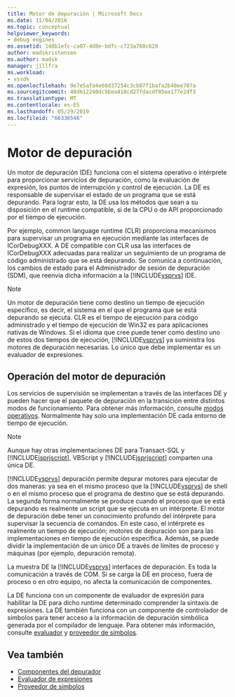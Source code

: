 ```yaml
---
title: Motor de depuración | Microsoft Docs
ms.date: 11/04/2016
ms.topic: conceptual
helpviewer_keywords:
- debug engines
ms.assetid: 148b1efc-ca07-4d8e-bdfc-c723a760c620
author: madskristensen
ms.author: madsk
manager: jillfra
ms.workload:
- vssdk
ms.openlocfilehash: 9e7e5afa4e68d37254c3cb07f1bafa2b48ee787a
ms.sourcegitcommit: 40d612240dc5bea418cd27fdacdf85ea177e2df3
ms.translationtype: MT
ms.contentlocale: es-ES
ms.lasthandoff: 05/29/2019
ms.locfileid: "66336546"
---
```

# <a name="debug-engine"></a>Motor de depuración
Un motor de depuración (DE) funciona con el sistema operativo o intérprete para proporcionar servicios de depuración, como la evaluación de expresión, los puntos de interrupción y control de ejecución. La DE es responsable de supervisar el estado de un programa que se está depurando. Para lograr esto, la DE usa los métodos que sean a su disposición en el runtime compatible, si de la CPU o de API proporcionado por el tiempo de ejecución.

 Por ejemplo, common language runtime (CLR) proporciona mecanismos para supervisar un programa en ejecución mediante las interfaces de ICorDebugXXX. A DE compatible con CLR usa las interfaces de ICorDebugXXX adecuadas para realizar un seguimiento de un programa de código administrado que se está depurando. Se comunica a continuación, los cambios de estado para el Administrador de sesión de depuración (SDM), que reenvía dicha información a la [!INCLUDE[vsprvs](../../code-quality/includes/vsprvs_md.md)] IDE.

> [!NOTE]
> Un motor de depuración tiene como destino un tiempo de ejecución específico, es decir, el sistema en el que el programa que se está depurando se ejecuta. CLR es el tiempo de ejecución para código administrado y el tiempo de ejecución de Win32 es para aplicaciones nativas de Windows. Si el idioma que cree puede tener como destino uno de estos dos tiempos de ejecución, [!INCLUDE[vsprvs](../../code-quality/includes/vsprvs_md.md)] ya suministra los motores de depuración necesarias. Lo único que debe implementar es un evaluador de expresiones.

## <a name="debug-engine-operation"></a>Operación del motor de depuración
 Los servicios de supervisión se implementan a través de las interfaces DE y pueden hacer que el paquete de depuración en la transición entre distintos modos de funcionamiento. Para obtener más información, consulte [modos operativos](../../extensibility/debugger/operational-modes.md). Normalmente hay solo una implementación DE cada entorno de tiempo de ejecución.

> [!NOTE]
> Aunque hay otras implementaciones DE para Transact-SQL y [!INCLUDE[jsprjscript](../../debugger/debug-interface-access/includes/jsprjscript_md.md)], VBScript y [!INCLUDE[jsprjscript](../../debugger/debug-interface-access/includes/jsprjscript_md.md)] comparten una única DE.

 [!INCLUDE[vsprvs](../../code-quality/includes/vsprvs_md.md)] depuración permite depurar motores para ejecutar de dos maneras: ya sea en el mismo proceso que la [!INCLUDE[vsprvs](../../code-quality/includes/vsprvs_md.md)] de shell o en el mismo proceso que el programa de destino que se está depurando. La segunda forma normalmente se produce cuando el proceso que se está depurando es realmente un script que se ejecuta en un intérprete. El motor de depuración debe tener un conocimiento profundo del intérprete para supervisar la secuencia de comandos. En este caso, el intérprete es realmente un tiempo de ejecución; motores de depuración son para las implementaciones en tiempo de ejecución específica. Además, se puede dividir la implementación de un único DE a través de límites de proceso y máquinas (por ejemplo, depuración remota).

 La muestra DE la [!INCLUDE[vsprvs](../../code-quality/includes/vsprvs_md.md)] interfaces de depuración. Es toda la comunicación a través de COM. Si se carga la DE en proceso, fuera de proceso o en otro equipo, no afecta la comunicación de componentes.

 La DE funciona con un componente de evaluador de expresión para habilitar la DE para dicho runtime determinado comprender la sintaxis de expresiones. La DE también funciona con un componente de controlador de símbolos para tener acceso a la información de depuración simbólica generada por el compilador de lenguaje. Para obtener más información, consulte [evaluador](../../extensibility/debugger/expression-evaluator.md) y [proveedor de símbolos](../../extensibility/debugger/symbol-provider.md).

## <a name="see-also"></a>Vea también
- [Componentes del depurador](../../extensibility/debugger/debugger-components.md)
- [Evaluador de expresiones](../../extensibility/debugger/expression-evaluator.md)
- [Proveedor de símbolos](../../extensibility/debugger/symbol-provider.md)